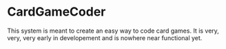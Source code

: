 # CardGameCoder
This system is meant to create an easy way to code card games. It is very, very, very early in developement and is nowhere near functional yet.
